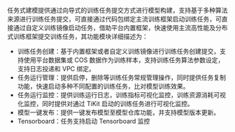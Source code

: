 任务式建模提供通过向导式的训练任务提交方式进行模型构建，支持基于多种算法来源进行训练任务提交，可直接通过代码包绑定主流训练框架启动训练任务，可直接通过自定义训练镜像启动任务，借助平台内置框架，快速使用主流高性能及分布式训练框架提交训练任务，其功能模块详细描述为：

- 训练任务创建：基于内置框架或者自定义训练镜像进行训练任务创建提交，支持使用平台数据集或 COS 数据作为训练样本，支持训练任务算法参数设定，支持日志投递和 VPC 绑定。
- 任务运行管理：提供启停，删除等训练任务常规管理操作，同时提供任务复制功能，快速启动多种不同配置的训练任务，比对模型训练效果。
- 任务运行监控：提供训练运行日志，训练指标可视化监控，训练资源消耗可视化监控，同时提供对通过 TiKit 启动的训练任务进行可视化监控。
- 模型一键发布：提供一键发布模型至模型仓库功能，并支持模型版本更新。
- Tensorboard：任务支持启动 Tensorboard 监控
